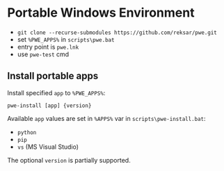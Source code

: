 # Portable Windows Environment

* `git clone --recurse-submodules https://github.com/reksar/pwe.git`
* set `%PWE_APPS%` in `scripts\pwe.bat`
* entry point is `pwe.lnk`
* use `pwe-test` cmd

## Install portable apps

Install specified `app` to `%PWE_APPS%`:

```batch
pwe-install [app] {version}
```

Available `app` values are set in `%APPS%` var in `scripts\pwe-install.bat`:

* `python`
* `pip`
* `vs` (MS Visual Studio)

The optional `version` is partially supported.
